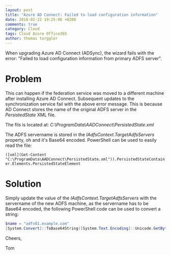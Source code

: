 ```yaml
---
layout: post
title: "Azure AD Connect: Failed to load configuration information"
date: 2018-02-22 19:25:06 +0200
comments: true
category: Cloud
tags: Cloud Azure Office365
author: thomas torggler
---
```


When upgrading Azure AD Connect (ADSync), the wizard fails with the error: "Failed to load configuration information from primary ADFS server".

<!-- more -->

# Problem 

This can happen if the federation service was moved to a different machine after installing Azure AD Connect. Subsequent updates to the synchronization service fail with the above error message. This is because AD Connect stores the name of the original ADFS server in the _PersistedState_ XML file.

The fils is located at: _C:\ProgramData\AADConnect\PersistedState.xml_ 

The ADFS servername is stored in the _IAdfsContext.TargetAdfsServers_ property, oh and it's Base64 encoded. PowerShell can be used to easily read the file:

`([xml](Get-Content "C:\ProgramData\AADConnect\PersistedState.xml")).PersistedStateContainer.Elements.PersistedStateElement`

# Solution

Simply update the value of the _IAdfsContext.TargetAdfsServers_ with the servername of the new ADFS machine, as the servername has to be Base64 encoded, the following PowerShell code can be used to convert a string:

```powershell
$name = "adfs01.example.com"
[System.Convert]::ToBase64String([System.Text.Encoding]::Unicode.GetBytes($name))
```

Cheers,

Tom